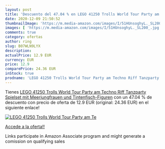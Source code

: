 ```yaml
---
layout: post
title: 'Descuento del 47.04 % en LEGO 41250 Trolls World Tour Party am Te'
date: 2020-12-09 21:50:52
thumbnailImage: 'https://m.media-amazon.com/images/I/51HUnsoghyL._SL200_.jpg'
images: [ 'https://m.media-amazon.com/images/I/51HUnsoghyL._SL200_.jpg' ]
comments: true
category: ofertas
author: ring
slug: B07WLN9LYX
description:
actualPrice: 12.9 EUR
currency: EUR
price: 12.9
comparePrice: 24.36 EUR
inStock: true
prodname: 'LEGO 41250 Trolls World Tour Party am Techno Riff Tanzparty Spielset mit Meerjungfrauen und Tintenfisch-Figuren'
---
```


Tienes [LEGO 41250 Trolls World Tour Party am Techno Riff Tanzparty Spielset mit Meerjungfrauen und Tintenfisch-Figuren](https://www.amazon.de/dp/B07WLN9LYX/?tag=tolees0ca-21) con un 47.04 % de descuento con precio de oferta de 12.9 EUR (original: 24.36 EUR) en el siguiente enlace!

[![LEGO 41250 Trolls World Tour Party am Te](https://m.media-amazon.com/images/I/51HUnsoghyL._SL200_.jpg)](https://www.amazon.de/dp/B07WLN9LYX/?tag=tolees0ca-21)

[Accede a la oferta!!](https://www.amazon.de/dp/B07WLN9LYX/?tag=tolees0ca-21)

Links participate in Amazon Associate program and might generate a comission on qualifying sales


